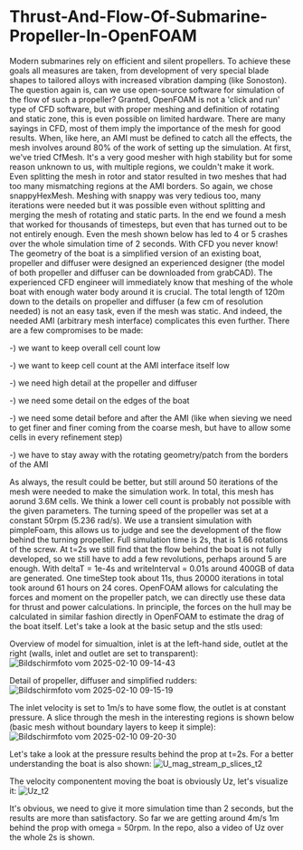 # Thrust-And-Flow-Of-Submarine-Propeller-In-OpenFOAM
Modern submarines rely on efficient and silent propellers. To achieve these goals all measures are taken, from development of very special blade shapes to tailored alloys with increased vibration damping (like Sonoston). The question again is, can we use open-source software for simulation of the flow of such a propeller? Granted, OpenFOAM is not a 'click and run' type of CFD software, but with proper meshing and definition of rotating and static zone, this is even possible on limited hardware. 
There are many sayings in CFD, most of them imply the importance of the mesh for good results. When, like here, an AMI must be defined to catch all the effects, the mesh involves around 80% of the work of setting up the simulation. At first, we've tried CfMesh. It's a very good mesher with high stability but for some reason unknown to us, with multiple regions, we couldn't make it work. Even splitting the mesh in rotor and stator resulted in two meshes that had too many mismatching regions at the AMI borders. So again, we chose snappyHexMesh. Meshing with snappy was very tedious too, many iterations were needed but it was possible even without splitting and merging the mesh of rotating and static parts. In the end we found a mesh that worked for thousands of timesteps, but even that has turned out to be not entirely enough. Even the mesh shown below has led to 4 or 5 crashes over the whole simulation time of 2 seconds. With CFD you never know!
The geometry of the boat is a simplified version of an existing boat, propeller and diffuser were designed an experienced designer (the model of both propeller and diffuser can be downloaded from grabCAD). The experienced CFD engineer will immediately know that meshing of the whole boat with enough water body around it is crucial. The total length of 120m down to the details on propeller and diffuser (a few cm of resolution needed) is not an easy task, even if the mesh was static. And indeed, the needed AMI (arbitrary mesh interface) complicates this even further. There are a few compromises to be made:

-) we want to keep overall cell count low

-) we want to keep cell count at the AMI interface itself low

-) we need high detail at the propeller and diffuser

-) we need some detail on the edges of the boat

-) we need some detail before and after the AMI (like when sieving we need to get finer and finer coming from the coarse mesh, but have to allow some cells in every refinement step)

-) we have to stay away with the rotating geometry/patch from the borders of the AMI 

As always, the result could be better, but still around 50 iterations of the mesh were needed to make the simulation work. In total, this mesh has aorund 3.6M cells. We think a lower cell count is probably not possible with the given parameters. The turning speed of the propeller was set at a constant 50rpm (5.236 rad/s). We use a transient simulation with pimpleFoam, this allows us to judge and see the development of the flow behind the turning propeller. Full simulation time is 2s, that is 1.66 rotations of the screw. At t=2s we still find that the flow behind the boat is not fully developed, so we still have to add a few revolutions, perhaps around 5 are enough. With deltaT = 1e-4s and writeInterval = 0.01s around 400GB of data are generated. One timeStep took about 11s, thus 20000 iterations in total took around 61 hours on 24 cores. OpenFOAM allows for calculating the forces and moment on the propeller patch, we can directly use these data for thrust and power calculations. In principle, the forces on the hull may be calculated in similar fashion directly in OpenFOAM to estimate the drag of the boat itself. Let's take a look at the basic setup and the stls used:

Overview of model for simualtion, inlet is at the left-hand side, outlet at the right (walls, inlet and outlet are set to transparent):
![Bildschirmfoto vom 2025-02-10 09-14-43](https://github.com/user-attachments/assets/762b047c-20b9-4457-8052-8d0411ee42d4)

Detail of propeller, diffuser and simplified rudders:
![Bildschirmfoto vom 2025-02-10 09-15-19](https://github.com/user-attachments/assets/77645da3-f229-4771-9541-a61d0cf5d6eb)

The inlet velocity is set to 1m/s to have some flow, the outlet is at constant pressure. A slice through the mesh in the interesting regions is shown below (basic mesh without boundary layers to keep it simple):
![Bildschirmfoto vom 2025-02-10 09-20-30](https://github.com/user-attachments/assets/f6c2545d-48da-4134-958e-4cdfa99fbe44)

Let's take a look at the pressure results behind the prop at t=2s. For a better understanding the boat is also shown:
![U_mag_stream_p_slices_t2](https://github.com/user-attachments/assets/1cdae970-b23d-4997-9083-122e7e3febf1)

The velocity componentent moving the boat is obviously Uz, let's visualize it:
![Uz_t2](https://github.com/user-attachments/assets/9b2b600a-a2b5-4842-9b0b-3d094506b004)

It's obvious, we need to give it more simulation time than 2 seconds, but the results are more than satisfactory. So far we are getting around 4m/s 1m behind the prop with omega = 50rpm. In the repo, also a video of Uz over the whole 2s is shown.



